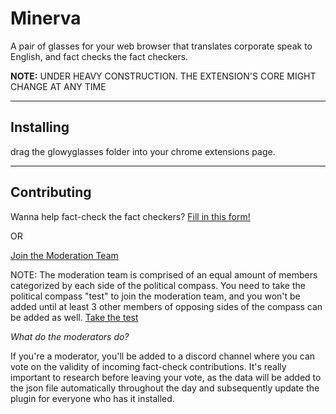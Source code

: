 # Minerva
A pair of glasses for your web browser that translates corporate speak to English, and fact checks the fact checkers.

**NOTE:** UNDER HEAVY CONSTRUCTION. THE EXTENSION'S CORE MIGHT CHANGE AT ANY TIME 

---

## Installing
drag the glowyglasses folder into your chrome extensions page.

---

## Contributing
Wanna help fact-check the fact checkers?
[Fill in this form!](https://forms.gle/ku31tYyPfBx7KBk76)

OR

[Join the Moderation Team](https://forms.gle/mVRk22LtntHgNJLMA)

NOTE: The moderation team is comprised of an equal amount of members categorized by each side of the political compass. You need to take the political compass "test" to join the moderation team, and you won't be added until at least 3 other members of opposing sides of the compass can be added as well.
[Take the test](https://politicalcompass.org/test)

_What do the moderators do?_

If you're a moderator, you'll be added to a discord channel where you can vote on the validity of incoming fact-check contributions.
It's really important to research before leaving your vote, as the data will be added to the json file automatically throughout the day and subsequently update the plugin for everyone who has it installed.
